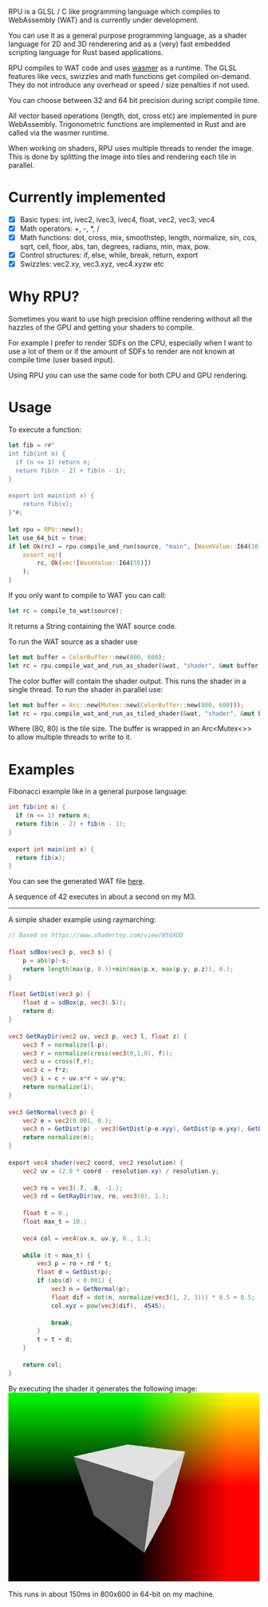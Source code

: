 RPU is a GLSL / C like programming language which compiles to WebAssembly (WAT) and is currently under development.

You can use it as a general purpose programming language, as a shader language for 2D and 3D renderering and as a (very) fast embedded scripting language for Rust based applications.

RPU compiles to WAT code and uses [wasmer](https://crates.io/crates/wasmer) as a runtime. The GLSL features like vecs, swizzles and math functions get compiled on-demand. They do not introduce any overhead or speed / size penalties if not used.

You can choose between 32 and 64 bit precision during script compile time.

All vector based operations (length, dot, cross etc) are implemented in pure WebAssembly. Trigonometric functions are implemented in Rust and are called via the wasmer runtime.

When working on shaders, RPU uses multiple threads to render the image. This is done by splitting the image into tiles and rendering each tile in parallel.

# Currently implemented

- [x] Basic types: int, ivec2, ivec3, ivec4, float, vec2, vec3, vec4
- [x] Math operators: +, -, \*, /
- [x] Math functions: dot, cross, mix, smoothstep, length, normalize, sin, cos, sqrt, ceil, floor, abs, tan, degrees, radians, min, max, pow.
- [x] Control structures: if, else, while, break, return, export
- [x] Swizzles: vec2.xy, vec3.xyz, vec4.xyzw etc

# Why RPU?

Sometimes you want to use high precision offline rendering without all the hazzles of the GPU and getting your shaders to compile.

For example I prefer to render SDFs on the CPU, especially when I want to use a lot of them or if the amount of SDFs to render are not known at compile time (user based input).

Using RPU you can use the same code for both CPU and GPU rendering.

# Usage

To execute a function:

```rust
let fib = r#"
int fib(int n) {
  if (n <= 1) return n;
  return fib(n - 2) + fib(n - 1);
}

export int main(int x) {
    return fib(x);
}"#;

let rpu = RPU::new();
let use_64_bit = true;
if let Ok(rc) = rpu.compile_and_run(source, "main", [WasmValue::I64(10)], use_64_bit) {
    assert_eq!(
        rc, Ok(vec![WasmValue::I64(55)])
    );
}
```

If you only want to compile to WAT you can call:

```rust
let rc = compile_to_wat(source);
```

It returns a String containing the WAT source code.

To run the WAT source as a shader use

```rust
let mut buffer = ColorBuffer::new(800, 600);
let rc = rpu.compile_wat_and_run_as_shader(&wat, "shader", &mut buffer, use_64_bit);
```

The color buffer will contain the shader output. This runs the shader in a single thread. To run the shader in parallel use:

```rust
let mut buffer = Arc::new(Mutex::new(ColorBuffer::new(800, 600)));
let rc = rpu.compile_wat_and_run_as_tiled_shader(&wat, "shader", &mut buffer, (80, 80), use_64_bit);
```

Where (80, 80) is the tile size. The buffer is wrapped in an Arc<Mutex<>> to allow multiple threads to write to it.

# Examples

Fibonacci example like in a general purpose language:

```glsl
int fib(int n) {
  if (n <= 1) return n;
  return fib(n - 2) + fib(n - 1);
}

export int main(int x) {
  return fib(x);
}
```

You can see the generated WAT file [here](../examples/fib.wat).

A sequence of 42 executes in about a second on my M3.

---

A simple shader example using raymarching:

```glsl
// Based on https://www.shadertoy.com/view/WtGXDD

float sdBox(vec3 p, vec3 s) {
    p = abs(p)-s;
	return length(max(p, 0.))+min(max(p.x, max(p.y, p.z)), 0.);
}

float GetDist(vec3 p) {
    float d = sdBox(p, vec3(.5));
    return d;
}

vec3 GetRayDir(vec2 uv, vec3 p, vec3 l, float z) {
    vec3 f = normalize(l-p);
    vec3 r = normalize(cross(vec3(0,1,0), f));
    vec3 u = cross(f,r);
    vec3 c = f*z;
    vec3 i = c + uv.x*r + uv.y*u;
    return normalize(i);
}

vec3 GetNormal(vec3 p) {
    vec2 e = vec2(0.001, 0.);
    vec3 n = GetDist(p) - vec3(GetDist(p-e.xyy), GetDist(p-e.yxy), GetDist(p-e.yyx));
    return normalize(n);
}

export vec4 shader(vec2 coord, vec2 resolution) {
    vec2 uv = (2.0 * coord - resolution.xy) / resolution.y;

    vec3 ro = vec3(.7, .8, -1.);
    vec3 rd = GetRayDir(uv, ro, vec3(0), 1.);

    float t = 0.;
    float max_t = 10.;

    vec4 col = vec4(uv.x, uv.y, 0., 1.);

    while (t < max_t) {
        vec3 p = ro + rd * t;
        float d = GetDist(p);
        if (abs(d) < 0.001) {
            vec3 n = GetNormal(p);
            float dif = dot(n, normalize(vec3(1, 2, 3))) * 0.5 + 0.5;
            col.xyz = pow(vec3(dif), .4545);

            break;
        }
        t = t + d;
    }

    return col;
}
```

By executing the shader it generates the following image:
![Raymarch](../examples/raymarch.png)

This runs in about 150ms in 800x600 in 64-bit on my machine.
